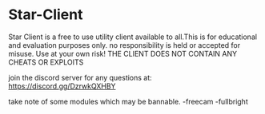 # Star-Client
Star Client is a free to use utility client available to all.This is for educational and evaluation purposes only. no responsibility is held or accepted for misuse. Use at your own risk!
THE CLIENT DOES NOT CONTAIN ANY CHEATS OR EXPLOITS

join the discord server for any questions at: https://discord.gg/DzrwkQXHBY

take note of some modules which may be bannable.
-freecam
-fullbright
